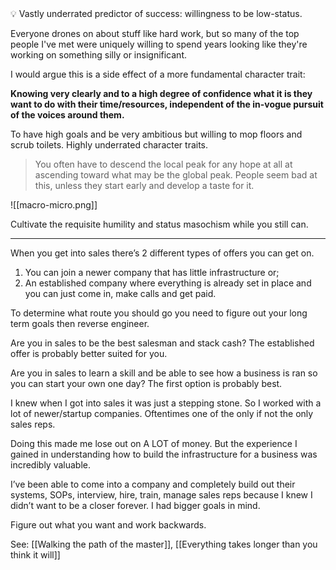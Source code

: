 <aside> 💡 Vastly underrated predictor of success: willingness to be low-status.

</aside>

Everyone drones on about stuff like hard work, but so many of the top people I've met were uniquely willing to spend years looking like they're working on something silly or insignificant.

I would argue this is a side effect of a more fundamental character trait:

**Knowing very clearly and to a high degree of confidence what it is they want to do with their time/resources, independent of the in-vogue pursuit of the voices around them.**

To have high goals and be very ambitious but willing to mop floors and scrub toilets. Highly underrated character traits.

> You often have to descend the local peak for any hope at all at ascending toward what may be the global peak. People seem bad at this, unless they start early and develop a taste for it.

![[macro-micro.png]]

Cultivate the requisite humility and status masochism while you still can.

---

When you get into sales there’s 2 different types of offers you can get on.

1. You can join a newer company that has little infrastructure or;
2. An established company where everything is already set in place and you can just come in, make calls and get paid.

To determine what route you should go you need to figure out your long term goals then reverse engineer.

Are you in sales to be the best salesman and stack cash? The established offer is probably better suited for you.

Are you in sales to learn a skill and be able to see how a business is ran so you can start your own one day? The first option is probably best.

I knew when I got into sales it was just a stepping stone. So I worked with a lot of newer/startup companies. Oftentimes one of the only if not the only sales reps.

Doing this made me lose out on A LOT of money. But the experience I gained in understanding how to build the infrastructure for a business was incredibly valuable.

I’ve been able to come into a company and completely build out their systems, SOPs, interview, hire, train, manage sales reps because I knew I didn’t want to be a closer forever. I had bigger goals in mind.

Figure out what you want and work backwards.

See: [[Walking the path of the master]], [[Everything takes longer than you think it will]]